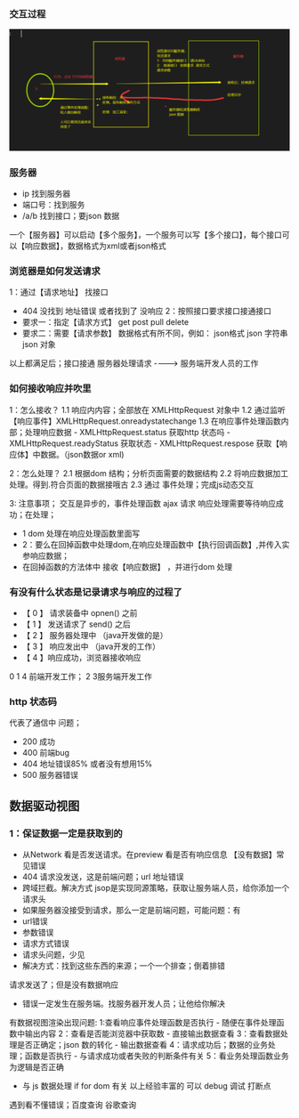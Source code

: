 ### 交互过程
<img src="./ajax.png">

### 服务器
- ip  找到服务器
- 端口号：找到服务
- /a/b   找到接口；要json 数据

一个【服务器】可以启动【多个服务】，一个服务可以写【多个接口】，每个接口可以【响应数据】，数据格式为xml或者json格式

### 浏览器是如何发送请求
1：通过【请求地址】 找接口
  - 404 没找到 地址错误 或者找到了 没响应
2：按照接口要求接口接通接口
  - 要求一：指定【请求方式】  get post pull delete
  - 要求二：需要【请求参数】  数据格式有所不同，例如： json格式 json 字符串 json 对象  

以上都满足后；接口接通 服务器处理请求  ----> 服务端开发人员的工作

### 如何接收响应并吹里
1：怎么接收？
  1.1 响应内内容；全部放在 XMLHttpRequest 对象中
  1.2 通过监听【响应事件】XMLHttpRequest.onreadystatechange 
  1.3 在响应事件处理函数内部；处理响应数据
    - XMLHttpRequest.status 获取http 状态吗
    - XMLHttpRequest.readyStatus 获取状态
    - XMLHttpRequest.respose 获取【响应体】中数据。（json数据or xml)

2：怎么处理？
  2.1  根据dom 结构；分析页面需要的数据结构
  2.2  将响应数据加工处理。得到.符合页面的数据接哦古
  2.3  通过 事件处理；完成js动态交互

3: 注意事项；
  交互是异步的，事件处理函数 ajax 请求
  响应处理需要等待响应成功；在处理；
   - 1 dom 处理在响应处理函数里面写
   - 2：要么在回掉函数中处理dom,在响应处理函数中【执行回调函数】,并传入实参响应数据；
   -   在回掉函数的方法体中 接收【响应数据】 ，并进行dom 处理

 ### 有没有什么状态是记录请求与响应的过程了
 - 【 0 】 请求装备中  opnen() 之前
 - 【 1 】 发送请求了  send() 之后
 - 【 2 】 服务器处理中 （java开发做的是）
 - 【 3 】 响应发出中    （java开发的工作）
 - 【 4 】响应成功，浏览器接收响应 

 0 1 4 前端开发工作； 2 3服务端开发工作 

### http 状态码
代表了通信中 问题；
- 200 成功
- 400 前端bug
- 404 地址错误85% 或者没有想用15%
- 500 服务器错误





## 数据驱动视图

### 1：保证数据一定是获取到的
- 从Network 看是否发送请求。在preview 看是否有响应信息
【没有数据】常见错误 
 - 404 请求没发送，这是前端问题；url 地址错误
 - 跨域拦截。解决方式 jsop是实现同源策略，获取让服务端人员，给你添加一个请求头
 - 如果服务器没接受到请求，那么一定是前端问题，可能问题：有
  - url错误
  - 参数错误
  - 请求方式错误
  - 请求头问题，少见
  - 解决方式：找到这些东西的来源；一个一个排查；倒着排错 

请求发送了；但是没有数据响应
 - 错误一定发生在服务端。找服务器开发人员；让他给你解决

有数据视图渲染出现问题:
  1:查看响应事件处理函数是否执行
     - 随便在事件处理函数中输出内容
  2：查看是否能浏览器中获取数
     - 直接输出数据查看
  3：查看数据处理是否正确定；json 数的转化
     - 输出数据查看
  4：请求成功后；数据的业务处理；函数是否执行
     - 与请求成功或者失败的判断条件有关
  5：看业务处理函数业务为逻辑是否正确
   - 与 js 数据处理 if for dom 有关
 以上经验丰富的 可以 debug 调试  打断点

 遇到看不懂错误；百度查询 谷歌查询
